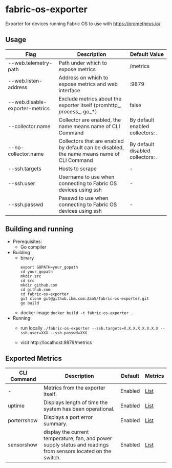 # fabric-os-exporter
Exporter for devices running Fabric OS to use with https://prometheus.io/

## Usage

| Flag | Description | Default Value |
| --- | --- | --- |
| --web.telemetry-path | Path under which to expose metrics | /metrics |
| --web.listen-address | Address on which to expose metrics and web interface | :9879 |
| --web.disable-exporter-metrics | Exclude metrics about the exporter itself (promhttp_*, process_*, go_*) | false |
| --collector.name | Collector are enabled, the name means name of CLI Command | By default enabled collectors: . |
| --no-collector.name | Collectors that are enabled by default can be disabled, the name means name of CLI Command | By default disabled collectors: . |
| --ssh.targets | Hosts to scrape | - |
| --ssh.user | Username to use when connecting to Fabric OS devices using ssh | - |
| --ssh.passwd | Passwd to use when connecting to Fabric OS devices using ssh | - | 

## Building and running
* Prerequisites:
    * Go compiler
* Building
    * binary
        ```
        export GOPATH=your_gopath
        cd your_gopath
        mkdir src
        cd src
        mkdir github.com
        cd github.com
        cd fabric-os-exporter
        git clone git@github.ibm.com:ZaaS/fabric-os-exporter.git
        go build
        ```
    * docker image
        ``` docker build -t fabric-os-exporter . ```
* Running:
    * run locally
        ```./fabric-os-exporter --ssh.targets=X.X.X.X,X.X.X.X --ssh.user=XXX --ssh.passwd=XXX```

    * visit http://localhost:9879/metrics

## Exported Metrics

| CLI Command | Description | Default | Metrics |
| --- | --- | --- | --- |
| - | Metrics from the exporter itself. | Enabled | [List](docs/exporter_metrics.md) |
| uptime | Displays length of time the system has been operational. | Enabled | [List](docs/uptime_metrics.md) |
| porterrshow | Displays a port error summary. | Enabled | [List](docs/porterrshow_metrics.md) |
| sensorshow | display the current temperature, fan, and power supply status and readings from sensors located on the switch. | Enabled | [List](docs/sensor_metrics.md)|
